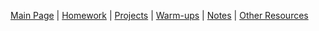 [Main Page] | [Homework] | [Projects] | [Warm-ups] | [Notes] | [Other Resources]


[Main Page]: /index.md
[Homework]: /homework/index.md
[Projects]: /projects/index.md
[Warm-ups]: /warmups/index.md
[Notes]: /notes/index.md
[Other Resources]: /links.md
